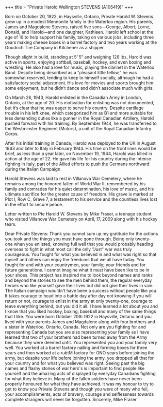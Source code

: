 +++
title = "Private Harold Wellington STEVENS (A106419)"
+++


Born on October 20, 1922, in Haysville, Ontario, Private Harold W. Stevens grew up in a modest Mennonite family in the Waterloo region. His parents, James and Magdalene Stevens, raised five sons—George, Albert, Lorne, Donald, and Harold—and one daughter, Kathleen. Harold left school at the age of 16 to help support his family, taking on various jobs, including three years making cheese boxes in a barrel factory and two years working at the Goodrich Tire Company in Kitchener as a shipper.

Though slight in build, standing at 5’ 5” and weighing 126 lbs, Harold was active in sports, enjoying softball, baseball, hockey, and even boxing and wrestling. He also had a love for music, playing the clarinet in the Waterloo Band. Despite being described as a “pleasant little fellow,” he was somewhat reserved, tending to keep to himself socially, although he had a satisfactory social adjustment. His love for movies and sports brought him some enjoyment, but he didn’t dance and didn’t associate much with girls.

On March 26, 1943, Harold enlisted in the Canadian Army in London, Ontario, at the age of 20. His motivation for enlisting was not documented, but it’s clear that he was eager to serve his country. Despite cartilage trouble in his left knee, which categorized him as B1 and more suitable for less demanding duties like a gunner in the Royal Canadian Artillery, Harold pushed forward with his training. By September 1944, he was transferred to the Westminster Regiment (Motors), a unit of the Royal Canadian Infantry Corps.

After his initial training in Canada, Harold was deployed to the UK in August 1943 and later to Italy in February 1944. His time on the front lines would be brief, as less than a year later, on November 19, 1944, Harold was killed in action at the age of 22. He gave his life for his country during the intense fighting in Italy, part of the Allied efforts to push the Germans northward during the Italian Campaign.

Harold Stevens was laid to rest in Villanova War Cemetery, where he remains among the honored fallen of World War II, remembered by his family and comrades for his quiet determination, his love of music, and his ultimate sacrifice for the greater cause of freedom. His grave is marked at Plot I, Row C, Grave 7, a testament to his service and the countless lives lost in the effort to secure peace.


Letter written to Pte Harold W. Stevens by Mike Fraser, a teenage student who visited Villanova War Cemetery on April, 17, 2009 along with his hockey team.

Dear Private Stevens:
Thank you cannot sum up my gratitude for the actions you took and the things you must have gone
through. Being only twenty-one when you enlisted, knowing full well that you would probably heading overseas to fight in what most call the only "Just" war was truly courageous. You fought for what you believed in and what was right so that myself and others can enjoy the freedoms that we all have today. You fought for and with your countrymen, your family; your friends and for future generations. I cannot imagine what it must have been like to be in your shoes. This project has inspired me to look beyond names and ranks and beyond the stories to see the men behind them, the regular everyday heroes who like yourself gave their lives but did not give their lives in vain.
The Italian campaign wouldn't have been a success without people like you. lt takes courage to head into a battle day after day not knowing if you will return or not, courage to enlist in the army at only twenty-one, courage to leave everything behind, but you did it all. I have learned a Iot about you and I know that you liked hockey, boxing, baseball and many of the same things that I like. You were born October 20th 1922 in Haysville, Ontario and you lived with your parents James and Magdalene along with four brothers and a sister in Waterloo, Ontario, Canada.
Not only are you fighting for and representing Canada but you are also representing your family as I have learned that two of your brothers had been turned away from the Army because they were deemed unfit. 
You represented you and your family very well. You worked at a barrel factory nailing and forming boxes for three years and then worked at a rubtM factory for ONO years before joining the army, but despite your life before joining the army, you dropped all that for your country and for what
you believed was right.
Seeing past the big names and flashy stories of war hero's is important to find people like yourself and the amazing acts of displayed by everyday Canadians fighting for what they believe in. Many of the fallen soldiers have never been properly honoured for what they have achieved. lt was my honour to try to get to know you Private Stevens and though you were of many who fell, your accomplishments, acts of bravery, courage and selflessness towards complete strangers will never be forgotten.
Sincerely,
					Mike Fraser

